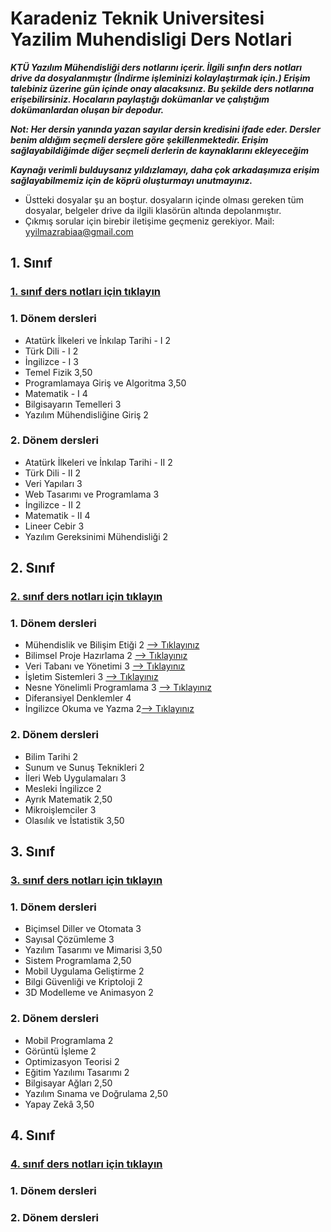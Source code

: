 # Karadeniz Teknik Universitesi Yazilim Muhendisligi Ders Notlari
***KTÜ Yazılım Mühendisliği ders notlarını içerir. İlgili sınfın ders notları drive da dosyalanmıştır (İndirme işleminizi kolaylaştırmak için.) Erişim talebiniz üzerine gün içinde onay alacaksınız. Bu şekilde ders notlarına erişebilirsiniz. Hocaların paylaştığı dokümanlar ve çalıştığım dokümanlardan oluşan bir depodur.*** 

***Not: Her dersin yanında yazan sayılar dersin kredisini ifade eder. Dersler benim aldığım seçmeli derslere göre şekillenmektedir. Erişim sağlayabildiğimde diğer seçmeli derlerin de kaynaklarını ekleyeceğim***

***Kaynağı verimli bulduysanız yıldızlamayı, daha çok arkadaşımıza erişim sağlayabilmemiz için de köprü oluşturmayı unutmayınız.***
* Üstteki dosyalar şu an boştur. dosyaların içinde olması gereken tüm dosyalar, belgeler drive da ilgili klasörün altında depolanmıştır.
* Çıkmış sorular için birebir iletişime geçmeniz gerekiyor. Mail: yyilmazrabiaa@gmail.com

## 1. Sınıf
### [1. sınıf ders notları için tıklayın](https://drive.google.com/drive/folders/1Lhwr27jCRdOmonKVm2oBVRSof7MuwW9g?usp=sharing)

### 1. Dönem dersleri 
* Atatürk İlkeleri ve İnkılap Tarihi - I	2	
* Türk Dili - I	2	
* İngilizce - I	3	
* Temel Fizik	3,50
* Programlamaya Giriş ve Algoritma	3,50	
* Matematik - I	4
* Bilgisayarın Temelleri	3
* Yazılım Mühendisliğine Giriş 2
 	
### 2. Dönem dersleri
* Atatürk İlkeleri ve İnkılap Tarihi - II	2	
* Türk Dili - II	2	
* Veri Yapıları	3	
* Web Tasarımı ve Programlama	3	
* İngilizce - II	2	
* Matematik - II	4	 
* Lineer Cebir	3	
* Yazılım Gereksinimi Mühendisliği	2
  
## 2. Sınıf
### [2. sınıf ders notları için tıklayın](https://drive.google.com/drive/folders/1yx-dSXJR6-cxHJpYkMN7x0tphMJjXXDV?usp=sharing)

### 1. Dönem dersleri 
* Mühendislik ve Bilişim Etiği	2	[--> Tıklayınız](https://drive.google.com/drive/folders/16cYa0moZS3P4CAk9W5pkrzX1PxFi5ISi?usp=sharing)
* Bilimsel Proje Hazırlama	2	[--> Tıklayınız](https://drive.google.com/drive/folders/1JC-OWSqSDwuvZzpxfPnapDrTQ8XfDIbN?usp=sharing)
* Veri Tabanı ve Yönetimi	3	[--> Tıklayınız](https://drive.google.com/drive/folders/1JC-OWSqSDwuvZzpxfPnapDrTQ8XfDIbN?usp=sharing)
* İşletim Sistemleri	3	[--> Tıklayınız](https://drive.google.com/drive/folders/1qJa3eZ_NUEMfLkqb4SwN17KHfOJ_7WDP?usp=sharing)
* Nesne Yönelimli Programlama	3 [--> Tıklayınız](https://drive.google.com/drive/folders/1qJa3eZ_NUEMfLkqb4SwN17KHfOJ_7WDP?usp=sharing)
* Diferansiyel Denklemler	4	
* İngilizce Okuma ve Yazma	2[--> Tıklayınız](https://drive.google.com/drive/folders/1_nugjS-PKakqnv8dM96G7dnyZWQU7pOp?usp=sharing)

### 2. Dönem dersleri
* Bilim Tarihi	2	
* Sunum ve Sunuş Teknikleri	2	
* İleri Web Uygulamaları	3	
* Mesleki İngilizce	2	
* Ayrık Matematik	2,50	
* Mikroişlemciler	3	
* Olasılık ve İstatistik	3,50
  
## 3. Sınıf
### [3. sınıf ders notları için tıklayın](https://drive.google.com/drive/folders/1ulGFiAq1KWu2x7RERYH0l9007GRTGZUR?usp=sharing)

### 1. Dönem dersleri 
* Biçimsel Diller ve Otomata	3	
* Sayısal Çözümleme	3	
* Yazılım Tasarımı ve Mimarisi	3,50
* Sistem Programlama	2,50	
* Mobil Uygulama Geliştirme	2	
* Bilgi Güvenliği ve Kriptoloji	2	
* 3D Modelleme ve Animasyon	2

### 2. Dönem dersleri
* Mobil Programlama	2	
* Görüntü İşleme	2	
* Optimizasyon Teorisi	2	
* Eğitim Yazılımı Tasarımı	2	
* Bilgisayar Ağları	2,50	
* Yazılım Sınama ve Doğrulama	2,50	
* Yapay Zekâ	3,50
  
## 4. Sınıf
### [4. sınıf ders notları için tıklayın](https://drive.google.com/drive/folders/1HdKvowfARe4kAzH2nu_WsV7Pxc5oiOZ3?usp=sharing)

### 1. Dönem dersleri 
### 2. Dönem dersleri

